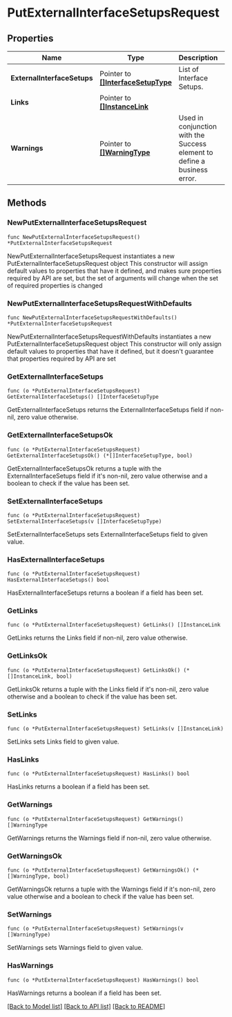# PutExternalInterfaceSetupsRequest

## Properties

Name | Type | Description | Notes
------------ | ------------- | ------------- | -------------
**ExternalInterfaceSetups** | Pointer to [**[]InterfaceSetupType**](InterfaceSetupType.md) | List of Interface Setups. | [optional] 
**Links** | Pointer to [**[]InstanceLink**](InstanceLink.md) |  | [optional] 
**Warnings** | Pointer to [**[]WarningType**](WarningType.md) | Used in conjunction with the Success element to define a business error. | [optional] 

## Methods

### NewPutExternalInterfaceSetupsRequest

`func NewPutExternalInterfaceSetupsRequest() *PutExternalInterfaceSetupsRequest`

NewPutExternalInterfaceSetupsRequest instantiates a new PutExternalInterfaceSetupsRequest object
This constructor will assign default values to properties that have it defined,
and makes sure properties required by API are set, but the set of arguments
will change when the set of required properties is changed

### NewPutExternalInterfaceSetupsRequestWithDefaults

`func NewPutExternalInterfaceSetupsRequestWithDefaults() *PutExternalInterfaceSetupsRequest`

NewPutExternalInterfaceSetupsRequestWithDefaults instantiates a new PutExternalInterfaceSetupsRequest object
This constructor will only assign default values to properties that have it defined,
but it doesn't guarantee that properties required by API are set

### GetExternalInterfaceSetups

`func (o *PutExternalInterfaceSetupsRequest) GetExternalInterfaceSetups() []InterfaceSetupType`

GetExternalInterfaceSetups returns the ExternalInterfaceSetups field if non-nil, zero value otherwise.

### GetExternalInterfaceSetupsOk

`func (o *PutExternalInterfaceSetupsRequest) GetExternalInterfaceSetupsOk() (*[]InterfaceSetupType, bool)`

GetExternalInterfaceSetupsOk returns a tuple with the ExternalInterfaceSetups field if it's non-nil, zero value otherwise
and a boolean to check if the value has been set.

### SetExternalInterfaceSetups

`func (o *PutExternalInterfaceSetupsRequest) SetExternalInterfaceSetups(v []InterfaceSetupType)`

SetExternalInterfaceSetups sets ExternalInterfaceSetups field to given value.

### HasExternalInterfaceSetups

`func (o *PutExternalInterfaceSetupsRequest) HasExternalInterfaceSetups() bool`

HasExternalInterfaceSetups returns a boolean if a field has been set.

### GetLinks

`func (o *PutExternalInterfaceSetupsRequest) GetLinks() []InstanceLink`

GetLinks returns the Links field if non-nil, zero value otherwise.

### GetLinksOk

`func (o *PutExternalInterfaceSetupsRequest) GetLinksOk() (*[]InstanceLink, bool)`

GetLinksOk returns a tuple with the Links field if it's non-nil, zero value otherwise
and a boolean to check if the value has been set.

### SetLinks

`func (o *PutExternalInterfaceSetupsRequest) SetLinks(v []InstanceLink)`

SetLinks sets Links field to given value.

### HasLinks

`func (o *PutExternalInterfaceSetupsRequest) HasLinks() bool`

HasLinks returns a boolean if a field has been set.

### GetWarnings

`func (o *PutExternalInterfaceSetupsRequest) GetWarnings() []WarningType`

GetWarnings returns the Warnings field if non-nil, zero value otherwise.

### GetWarningsOk

`func (o *PutExternalInterfaceSetupsRequest) GetWarningsOk() (*[]WarningType, bool)`

GetWarningsOk returns a tuple with the Warnings field if it's non-nil, zero value otherwise
and a boolean to check if the value has been set.

### SetWarnings

`func (o *PutExternalInterfaceSetupsRequest) SetWarnings(v []WarningType)`

SetWarnings sets Warnings field to given value.

### HasWarnings

`func (o *PutExternalInterfaceSetupsRequest) HasWarnings() bool`

HasWarnings returns a boolean if a field has been set.


[[Back to Model list]](../README.md#documentation-for-models) [[Back to API list]](../README.md#documentation-for-api-endpoints) [[Back to README]](../README.md)


